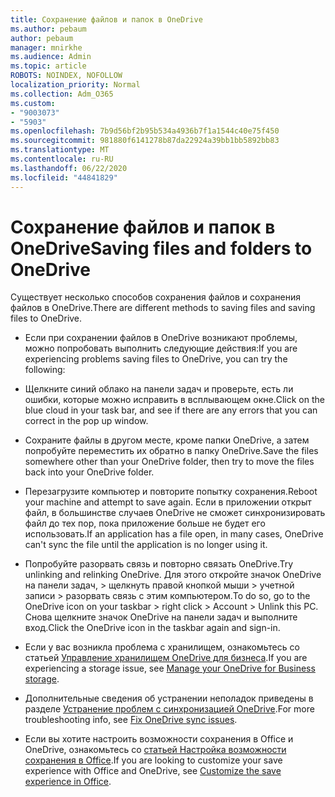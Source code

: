 ```yaml
---
title: Сохранение файлов и папок в OneDrive
ms.author: pebaum
author: pebaum
manager: mnirkhe
ms.audience: Admin
ms.topic: article
ROBOTS: NOINDEX, NOFOLLOW
localization_priority: Normal
ms.collection: Adm_O365
ms.custom:
- "9003073"
- "5903"
ms.openlocfilehash: 7b9d56bf2b95b534a4936b7f1a1544c40e75f450
ms.sourcegitcommit: 981880f6141278b87da22924a39bb1bb5892bb83
ms.translationtype: MT
ms.contentlocale: ru-RU
ms.lasthandoff: 06/22/2020
ms.locfileid: "44841829"
---
```

# <a name="saving-files-and-folders-to-onedrive"></a><span data-ttu-id="b0288-102">Сохранение файлов и папок в OneDrive</span><span class="sxs-lookup"><span data-stu-id="b0288-102">Saving files and folders to OneDrive</span></span>

<span data-ttu-id="b0288-103">Существует несколько способов сохранения файлов и сохранения файлов в OneDrive.</span><span class="sxs-lookup"><span data-stu-id="b0288-103">There are different methods to saving files and saving files to OneDrive.</span></span>

- <span data-ttu-id="b0288-104">Если при сохранении файлов в OneDrive возникают проблемы, можно попробовать выполнить следующие действия:</span><span class="sxs-lookup"><span data-stu-id="b0288-104">If you are experiencing problems saving files to OneDrive, you can try the following:</span></span>

- <span data-ttu-id="b0288-105">Щелкните синий облако на панели задач и проверьте, есть ли ошибки, которые можно исправить в всплывающем окне.</span><span class="sxs-lookup"><span data-stu-id="b0288-105">Click on the blue cloud in your task bar, and see if there are any errors that you can correct in the pop up window.</span></span>
- <span data-ttu-id="b0288-106">Сохраните файлы в другом месте, кроме папки OneDrive, а затем попробуйте переместить их обратно в папку OneDrive.</span><span class="sxs-lookup"><span data-stu-id="b0288-106">Save the files somewhere other than your OneDrive folder, then try to move the files back into your OneDrive folder.</span></span>
- <span data-ttu-id="b0288-107">Перезагрузите компьютер и повторите попытку сохранения.</span><span class="sxs-lookup"><span data-stu-id="b0288-107">Reboot your machine and attempt to save again.</span></span> <span data-ttu-id="b0288-108">Если в приложении открыт файл, в большинстве случаев OneDrive не сможет синхронизировать файл до тех пор, пока приложение больше не будет его использовать.</span><span class="sxs-lookup"><span data-stu-id="b0288-108">If an application has a file open, in many cases, OneDrive can't sync the file until the application is no longer using it.</span></span>
- <span data-ttu-id="b0288-109">Попробуйте разорвать связь и повторно связать OneDrive.</span><span class="sxs-lookup"><span data-stu-id="b0288-109">Try unlinking and relinking OneDrive.</span></span> <span data-ttu-id="b0288-110">Для этого откройте значок OneDrive на панели задач, > щелкнуть правой кнопкой мыши > учетной записи > разорвать связь с этим компьютером.</span><span class="sxs-lookup"><span data-stu-id="b0288-110">To do so, go to the OneDrive icon on your taskbar > right click > Account > Unlink this PC.</span></span> <span data-ttu-id="b0288-111">Снова щелкните значок OneDrive на панели задач и выполните вход.</span><span class="sxs-lookup"><span data-stu-id="b0288-111">Click the OneDrive icon in the taskbar again and sign-in.</span></span>
- <span data-ttu-id="b0288-112">Если у вас возникла проблема с хранилищем, ознакомьтесь со статьей [Управление хранилищем OneDrive для бизнеса](https://support.microsoft.com/office/31519161-059c-4764-b6f8-f5cd29f7fe68).</span><span class="sxs-lookup"><span data-stu-id="b0288-112">If you are experiencing a storage issue, see  [Manage your OneDrive for Business storage](https://support.microsoft.com/office/31519161-059c-4764-b6f8-f5cd29f7fe68).</span></span>
- <span data-ttu-id="b0288-113">Дополнительные сведения об устранении неполадок приведены в разделе [Устранение проблем с синхронизацией OneDrive](https://docs.microsoft.com/alchemyinsights/fix-onedrive-sync-issues).</span><span class="sxs-lookup"><span data-stu-id="b0288-113">For more troubleshooting info, see  [Fix OneDrive sync issues](https://docs.microsoft.com/alchemyinsights/fix-onedrive-sync-issues).</span></span>  
- <span data-ttu-id="b0288-114">Если вы хотите настроить возможности сохранения в Office и OneDrive, ознакомьтесь со [статьей Настройка возможности сохранения в Office](https://support.microsoft.com/office/786200a7-f5f2-4d26-a3ae-b78c60dd5d3b).</span><span class="sxs-lookup"><span data-stu-id="b0288-114">If you are looking to customize your save experience with Office and OneDrive, see  [Customize the save experience in Office](https://support.microsoft.com/office/786200a7-f5f2-4d26-a3ae-b78c60dd5d3b).</span></span>
